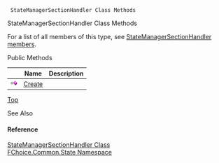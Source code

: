 ﻿     StateManagerSectionHandler Class Methods                                                   

StateManagerSectionHandler Class Methods

For a list of all members of this type, see [StateManagerSectionHandler members](FChoice.Common~FChoice.Common.State.StateManagerSectionHandler_members.md).

Public Methods

|   | Name | Description |
| --- | --- | --- |
| ![Public Method](dotnetimages/publicMethod.png) | [Create](FChoice.Common~FChoice.Common.State.StateManagerSectionHandler~Create.md) |   |

[Top](#top)

See Also

#### Reference

[StateManagerSectionHandler Class](FChoice.Common~FChoice.Common.State.StateManagerSectionHandler.md)  
[FChoice.Common.State Namespace](FChoice.Common~FChoice.Common.State_namespace.md)